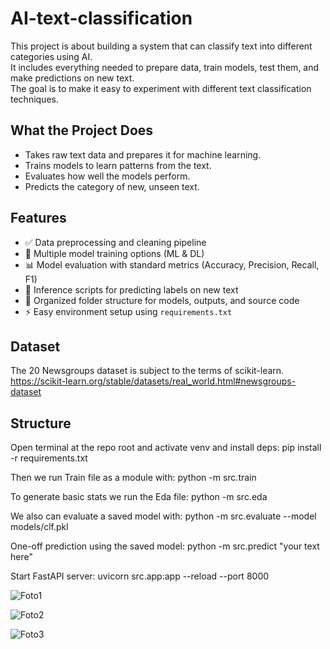 # AI-text-classification
This project is about building a system that can classify text into different categories using AI.  
It includes everything needed to prepare data, train models, test them, and make predictions on new text.  
The goal is to make it easy to experiment with different text classification techniques.

## What the Project Does
- Takes raw text data and prepares it for machine learning.  
- Trains models to learn patterns from the text.  
- Evaluates how well the models perform.  
- Predicts the category of new, unseen text.

## Features
- ✅ Data preprocessing and cleaning pipeline  
- 🧪 Multiple model training options (ML & DL)  
- 📊 Model evaluation with standard metrics (Accuracy, Precision, Recall, F1)  
- 📝 Inference scripts for predicting labels on new text  
- 🧠 Organized folder structure for models, outputs, and source code  
- ⚡ Easy environment setup using `requirements.txt`

## Dataset
The 20 Newsgroups dataset is subject to the terms of scikit-learn.
https://scikit-learn.org/stable/datasets/real_world.html#newsgroups-dataset

## Structure
Open terminal at the repo root and activate venv and install deps:
pip install -r requirements.txt

Then we run Train file as a module with:
python -m src.train

To generate basic stats we run the Eda file:
python -m src.eda

We also can evaluate a saved model with:
python -m src.evaluate --model models/clf.pkl

One-off prediction using the saved model:
python -m src.predict "your text here"

Start FastAPI server:
uvicorn src.app:app --reload --port 8000

![Foto1](https://github.com/user-attachments/assets/eb4ef8dc-6c71-4d98-a971-359538708515)

![Foto2](https://github.com/user-attachments/assets/8d736e5b-9890-4f7c-9a59-e17f383d5b3b)

![Foto3](https://github.com/user-attachments/assets/05947474-08db-4416-b2f8-2a53d62256a1)




